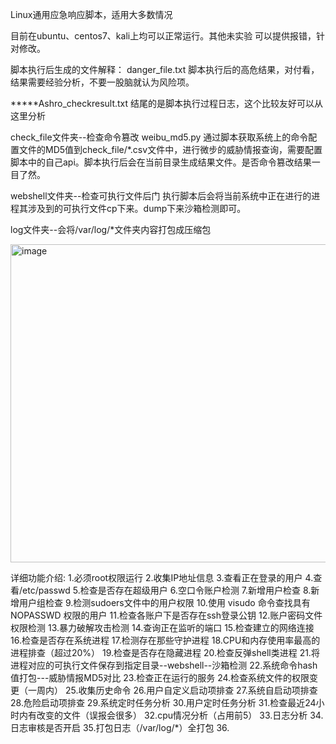 Linux通用应急响应脚本，适用大多数情况

目前在ubuntu、centos7、kali上均可以正常运行。其他未实验 可以提供报错，针对修改。



脚本执行后生成的文件解释：
danger_file.txt  脚本执行后的高危结果，对付看，结果需要经验分析，不要一股脑就认为风险项。

*****Ashro_checkresult.txt   结尾的是脚本执行过程日志，这个比较友好可以从这里分析

check_file文件夹--检查命令篡改
weibu_md5.py 通过脚本获取系统上的命令配置文件的MD5值到check_file/*.csv文件中，进行微步的威胁情报查询，需要配置脚本中的自己api。脚本执行后会在当前目录生成结果文件。是否命令篡改结果一目了然。

webshell文件夹--检查可执行文件后门
执行脚本后会将当前系统中正在进行的进程其涉及到的可执行文件cp下来。dump下来沙箱检测即可。

log文件夹--会将/var/log/*文件夹内容打包成压缩包

<img width="509" alt="image" src="https://github.com/Ashro-one/Ashro_linux/assets/49979071/806d9e04-6890-401a-a2ad-11af64598e7c">


详细功能介绍:
1.必须root权限运行
2.收集IP地址信息
3.查看正在登录的用户
4.查看/etc/passwd
5.检查是否存在超级用户
6.空口令账户检测
7.新增用户检查
8.新增用户组检查
9.检测sudoers文件中的用户权限
10.使用 visudo 命令查找具有 NOPASSWD 权限的用户
11.检查各账户下是否存在ssh登录公钥
12.账户密码文件权限检测
13.暴力破解攻击检测
14.查询正在监听的端口
15.检查建立的网络连接
16.检查是否存在系统进程
17.检测存在那些守护进程
18.CPU和内存使用率最高的进程排查（超过20%）
19.检查是否存在隐藏进程
20.检查反弹shell类进程
21.将进程对应的可执行文件保存到指定目录--webshell--沙箱检测
22.系统命令hash值打包---威胁情报MD5对比
23.检查正在运行的服务
24.检查系统文件的权限变更（一周内）
25.收集历史命令
26.用户自定义启动项排查
27.系统自启动项排查
28.危险启动项排查
29.系统定时任务分析
30.用户定时任务分析
31.检查最近24小时内有改变的文件（误报会很多）
32.cpu情况分析（占用前5）
33.日志分析
34.日志审核是否开启
35.打包日志（/var/log/*）全打包
36.
